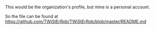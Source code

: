 This would be the organization's profile, but mine is a personal account.

So the file can be found at https://github.com/TWiStErRob/TWiStErRob/blob/master/README.md
